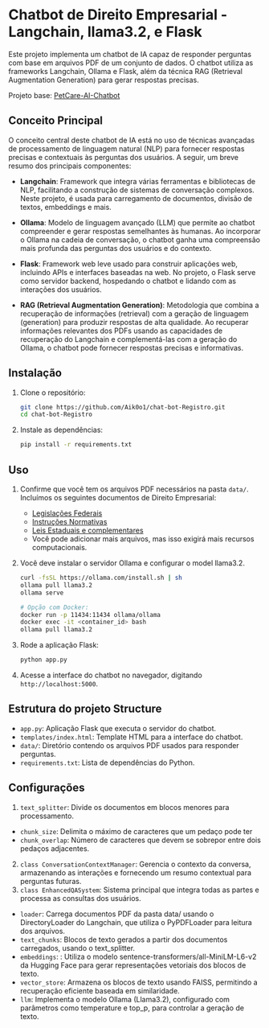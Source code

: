 # Chatbot de Direito Empresarial - Langchain, llama3.2, e Flask

Este projeto implementa um chatbot de IA capaz de responder perguntas com base em arquivos PDF de um conjunto de dados. O chatbot utiliza as frameworks Langchain, Ollama e Flask, além da técnica RAG (Retrieval Augmentation Generation) para gerar respostas precisas.

Projeto base: [PetCare-AI-Chatbot](https://github.com/rajveersinghcse/PetCare-AI-Chatbot)

## Conceito Principal

O conceito central deste chatbot de IA está no uso de técnicas avançadas de processamento de linguagem natural (NLP) para fornecer respostas precisas e contextuais às perguntas dos usuários. A seguir, um breve resumo dos principais componentes:

- **Langchain**: Framework que integra várias ferramentas e bibliotecas de NLP, facilitando a construção de sistemas de conversação complexos. Neste projeto, é usada para carregamento de documentos, divisão de textos, embeddings e mais.

- **Ollama**: Modelo de linguagem avançado (LLM) que permite ao chatbot compreender e gerar respostas semelhantes às humanas. Ao incorporar o Ollama na cadeia de conversação, o chatbot ganha uma compreensão mais profunda das perguntas dos usuários e do contexto.

- **Flask**: Framework web leve usado para construir aplicações web, incluindo APIs e interfaces baseadas na web. No projeto, o Flask serve como servidor backend, hospedando o chatbot e lidando com as interações dos usuários.

- **RAG (Retrieval Augmentation Generation)**: Metodologia que combina a recuperação de informações (retrieval) com a geração de linguagem (generation) para produzir respostas de alta qualidade. Ao recuperar informações relevantes dos PDFs usando as capacidades de recuperação do Langchain e complementá-las com a geração do Ollama, o chatbot pode fornecer respostas precisas e informativas.

## Instalação

1. Clone o repositório:
   ```bash
   git clone https://github.com/Aik0o1/chat-bot-Registro.git
   cd chat-bot-Registro
   ```

2. Instale as dependências:
   ```bash
   pip install -r requirements.txt
   ```

## Uso

1. Confirme que você tem os arquivos PDF necessários na pasta `data/`. Incluímos os seguintes documentos de Direito Empresarial:
   - [Legislações Federais](https://www.gov.br/empresas-e-negocios/pt-br/drei/legislacao/legislacoes-federais)
   - [Instruções Normativas](https://www.gov.br/empresas-e-negocios/pt-br/drei/legislacao/instrucoes-normativas)
   - [Leis Estaduais e complementares](https://www.piauidigital.pi.gov.br/home/legislacao/)
   - Você pode adicionar mais arquivos, mas isso exigirá mais recursos computacionais.

2. Você deve instalar o servidor Ollama e configurar o model llama3.2. 
   ```bash
   curl -fsSL https://ollama.com/install.sh | sh
   ollama pull llama3.2
   ollama serve
   ```

   ```bash
   # Opção com Docker:
   docker run -p 11434:11434 ollama/ollama
   docker exec -it <container_id> bash
   ollama pull llama3.2
   ```


4. Rode a aplicação Flask:
   ```bash
   python app.py
   ```

5. Acesse a interface do chatbot no navegador, digitando `http://localhost:5000`.

## Estrutura do projeto Structure

- `app.py`: Aplicação Flask que executa o servidor do chatbot.
- `templates/index.html`: Template HTML para a interface do chatbot.
- `data/`: Diretório contendo os arquivos PDF usados para responder perguntas.
- `requirements.txt`: Lista de dependências do Python.

## Configurações

1. `text_splitter`: Divide os documentos em blocos menores para processamento.
- `chunk_size`: Delimita o máximo de caracteres que um pedaço pode ter
- `chunk_overlap`: Número de caracteres que devem se sobrepor entre dois pedaços adjacentes.
2. `class ConversationContextManager`: Gerencia o contexto da conversa, armazenando as interações e fornecendo um resumo contextual para perguntas futuras.
3. `class EnhancedQASystem`: Sistema principal que integra todas as partes e processa as consultas dos usuários.
- `loader`: Carrega documentos PDF da pasta data/ usando o DirectoryLoader do Langchain, que utiliza o PyPDFLoader para leitura dos arquivos.
- `text_chunks`: Blocos de texto gerados a partir dos documentos carregados, usando o text_splitter.
- `embeddings`: : Utiliza o modelo sentence-transformers/all-MiniLM-L6-v2 da Hugging Face para gerar representações vetoriais dos blocos de texto.
- `vector_store`: Armazena os blocos de texto usando FAISS, permitindo a recuperação eficiente baseada em similaridade.
- `llm`: Implementa o modelo Ollama (Llama3.2), configurado com parâmetros como temperature e top_p, para controlar a geração de texto.
